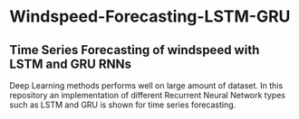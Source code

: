 # Windspeed-Forecasting-LSTM-GRU
## Time Series Forecasting of windspeed with LSTM and GRU RNNs
  Deep Learning methods performs well on large amount of dataset. 
  In this repository an implementation of different Recurrent Neural Network types such as LSTM and GRU is shown for time series forecasting.

